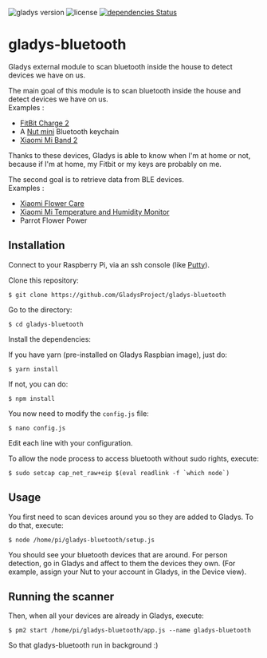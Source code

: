 ![gladys version](https://badgen.net/badge/Gladys/%3E=%203.9/purple)
![license](https://badgen.net/github/license/NicolasD-62/gladys-bluetooth)
[![dependencies Status](https://badgen.net/david/dep/NicolasD-62/gladys-bluetooth)](https://david-dm.org/NicolasD-62/gladys-bluetooth)

# gladys-bluetooth
Gladys external module to scan bluetooth inside the house to detect devices we have on us.

The main goal of this module is to scan bluetooth inside the house and detect devices we have on us.  
Examples :
- [FitBit Charge 2](https://www.amazon.fr/gp/product/B01KSX392O)
- A [Nut mini](https://www.amazon.fr/gp/product/B01AUNMQMG) Bluetooth keychain
- [Xiaomi Mi Band 2](https://www.amazon.fr/gp/product/B01N011RPS)

Thanks to these devices, Gladys is able to know when I'm at home or not, because if I'm at home, my Fitbit or my keys are probably on me. 

The second goal is to retrieve data from BLE devices.  
Examples :

- [Xiaomi Flower Care](https://www.amazon.fr/gp/product/dp/B01LXOJSWA)
- [Xiaomi Mi Temperature and Humidity Monitor](https://www.amazon.fr/gp/product/B078W719XH)
- Parrot Flower Power

## Installation

Connect to your Raspberry Pi, via an ssh console (like [Putty](https://www.chiark.greenend.org.uk/~sgtatham/putty/latest.html)).

Clone this repository: 
```shell
$ git clone https://github.com/GladysProject/gladys-bluetooth
```

Go to the directory: 
```shell
$ cd gladys-bluetooth
```

Install the dependencies: 

If you have yarn (pre-installed on Gladys Raspbian image), just do: 
```shell
$ yarn install
```

If not, you can do: 
```shell
$ npm install
```

You now need to modify the `config.js` file: 
```shell
$ nano config.js
```
Edit each line with your configuration.

To allow the node process to access bluetooth without sudo rights, execute: 
```shell
$ sudo setcap cap_net_raw+eip $(eval readlink -f `which node`)
```

## Usage

You first need to scan devices around you so they are added to Gladys. To do that, execute: 
```shell
$ node /home/pi/gladys-bluetooth/setup.js
```

You should see your bluetooth devices that are around. For person detection, go in Gladys and affect to them the devices they own. (For example, assign your Nut to your account in Gladys, in the Device view).

## Running the scanner

Then, when all your devices are already in Gladys, execute: 
```shell
$ pm2 start /home/pi/gladys-bluetooth/app.js --name gladys-bluetooth
```

So that gladys-bluetooth run in background :)